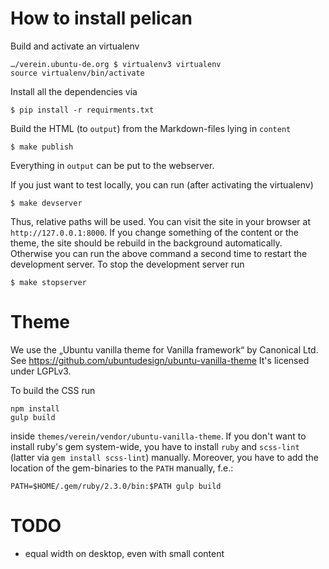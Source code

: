 # How to install pelican

Build and activate an virtualenv

    …/verein.ubuntu-de.org $ virtualenv3 virtualenv
    source virtualenv/bin/activate

Install all the dependencies via

    $ pip install -r requirments.txt

Build the HTML (to `output`) from the Markdown-files lying in `content`

    $ make publish

Everything in `output` can be put to the webserver.

If you just want to test locally, you can run (after activating the
virtualenv)

    $ make devserver

Thus, relative paths will be used. You can visit the site in your
browser at `http://127.0.0.1:8000`. If you change something of the
content or the theme, the site should be rebuild in the background
automatically. Otherwise you can run the above command a second time to
restart the development server. To stop the development server run

    $ make stopserver

# Theme

We use the „Ubuntu vanilla theme for Vanilla framework“ by Canonical Ltd.
See https://github.com/ubuntudesign/ubuntu-vanilla-theme
It's licensed under LGPLv3.

To build the CSS run

    npm install
    gulp build

inside `themes/verein/vendor/ubuntu-vanilla-theme`. If you don't want
to install ruby's gem system-wide, you have to install `ruby` and `scss-lint`
(latter via `gem install scss-lint`) manually. Moreover, you have to add the
location of the gem-binaries to the `PATH` manually, f.e.:

    PATH=$HOME/.gem/ruby/2.3.0/bin:$PATH gulp build

# TODO

 * equal width on desktop, even with small content
